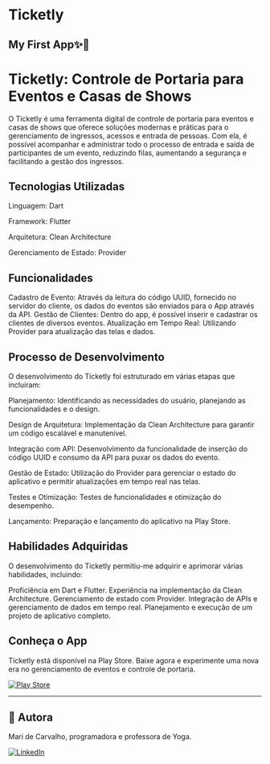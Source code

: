 # Ticketly
## My First App✨🚀

# Ticketly: Controle de Portaria para Eventos e Casas de Shows
O Ticketly é uma ferramenta digital de controle de portaria para eventos e casas de shows que oferece soluções modernas e práticas para o gerenciamento de ingressos, acessos e entrada de pessoas. Com ela, é possível acompanhar e administrar todo o processo de entrada e saída de participantes de um evento, reduzindo filas, aumentando a segurança e facilitando a gestão dos ingressos.

## Tecnologias Utilizadas
Linguagem: Dart

Framework: Flutter

Arquitetura: Clean Architecture

Gerenciamento de Estado: Provider

## Funcionalidades
Cadastro de Evento: Através da leitura do código UUID, fornecido no servidor do cliente, os dados do eventos são enviados para o App através da API.
Gestão de Clientes: Dentro do app, é possível inserir e cadastrar os clientes de diversos eventos.
Atualização em Tempo Real: Utilizando Provider para atualização das telas e dados.

## Processo de Desenvolvimento
O desenvolvimento do Ticketly foi estruturado em várias etapas que incluíram:

Planejamento: Identificando as necessidades do usuário, planejando as funcionalidades e o design.

Design de Arquitetura: Implementação da Clean Architecture para garantir um código escalável e manutenível.

Integração com API: Desenvolvimento da funcionalidade de inserção do código UUID e consumo da API para puxar os dados do evento.

Gestão de Estado: Utilização do Provider para gerenciar o estado do aplicativo e permitir atualizações em tempo real nas telas.

Testes e Otimização: Testes de funcionalidades e otimização do desempenho.

Lançamento: Preparação e lançamento do aplicativo na Play Store.

## Habilidades Adquiridas
O desenvolvimento do Ticketly permitiu-me adquirir e aprimorar várias habilidades, incluindo:

Proficiência em Dart e Flutter.
Experiência na implementação da Clean Architecture.
Gerenciamento de estado com Provider.
Integração de APIs e gerenciamento de dados em tempo real.
Planejamento e execução de um projeto de aplicativo completo.

## Conheça o App
Ticketly está disponível na Play Store. Baixe agora e experimente uma nova era no gerenciamento de eventos e controle de portaria.

[![Play Store](https://img.shields.io/badge/Play%20Store-%230077B5.svg?logo=google-play&logoColor=white)](https://play.google.com/store/apps/details?id=br.com.ticketly.app)

---
## 👤 Autora

Mari de Carvalho, programadora e professora de Yoga.

[![LinkedIn](https://img.shields.io/badge/LinkedIn-%230077B5.svg?logo=linkedin&logoColor=white)](https://linkedin.com/in/maridecarvalho)
